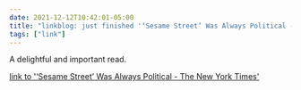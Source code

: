 ```yaml
---
date: 2021-12-12T10:42:01-05:00
title: "linkblog: just finished '‘Sesame Street’ Was Always Political - The New York Times'"
tags: ["link"]
---
```

A delightful and important read.
 
[link to '‘Sesame Street’ Was Always Political - The New York Times'](https://www.nytimes.com/2021/12/12/arts/television/sesame-street.html)
